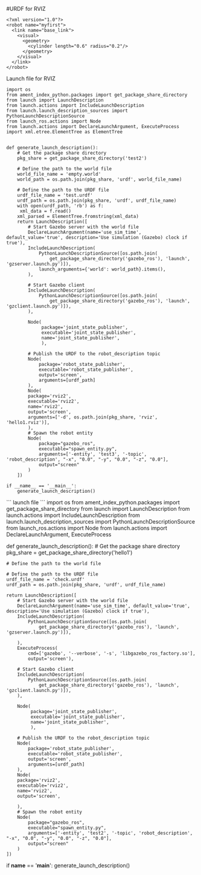 #URDF for RVIZ
```
<?xml version="1.0"?>
<robot name="myfirst">
  <link name="base_link">
    <visual>
      <geometry>
        <cylinder length="0.6" radius="0.2"/>
      </geometry>
    </visual>
  </link>
</robot>
```
Launch file for RVIZ
```
import os
from ament_index_python.packages import get_package_share_directory
from launch import LaunchDescription
from launch.actions import IncludeLaunchDescription
from launch.launch_description_sources import PythonLaunchDescriptionSource
from launch_ros.actions import Node
from launch.actions import DeclareLaunchArgument, ExecuteProcess
import xml.etree.ElementTree as ElementTree


def generate_launch_description():
    # Get the package share directory
    pkg_share = get_package_share_directory('test2')

    # Define the path to the world file
    world_file_name = 'empty.world'
    world_path = os.path.join(pkg_share, 'urdf', world_file_name)

    # Define the path to the URDF file
    urdf_file_name = 'test.urdf'
    urdf_path = os.path.join(pkg_share, 'urdf', urdf_file_name)
    with open(urdf_path, 'rb') as f:
     xml_data = f.read()
    xml_parsed = ElementTree.fromstring(xml_data)
    return LaunchDescription([
        # Start Gazebo server with the world file
        DeclareLaunchArgument(name='use_sim_time', default_value='true', description='Use simulation (Gazebo) clock if true'),
        IncludeLaunchDescription(
            PythonLaunchDescriptionSource([os.path.join(
                get_package_share_directory('gazebo_ros'), 'launch', 'gzserver.launch.py')]),
            launch_arguments={'world': world_path}.items(),
        ),
        
        # Start Gazebo client
        IncludeLaunchDescription(
            PythonLaunchDescriptionSource([os.path.join(
                get_package_share_directory('gazebo_ros'), 'launch', 'gzclient.launch.py')]),
        ),

        Node(
             package='joint_state_publisher',
             executable='joint_state_publisher',
             name='joint_state_publisher',
             ),
 
        # Publish the URDF to the robot_description topic
        Node(
            package='robot_state_publisher',
            executable='robot_state_publisher',
            output='screen',
            arguments=[urdf_path]
        ),
        Node(
        package='rviz2',
        executable='rviz2',
        name='rviz2',
        output='screen',
        arguments=['-d', os.path.join(pkg_share, 'rviz', 'hello1.rviz')],
        ),
        # Spawn the robot entity
        Node(
            package="gazebo_ros",
            executable="spawn_entity.py",
            arguments=['-entity', 'test3', '-topic', 'robot_description', "-x", "0.0", "-y", "0.0", "-z", "0.0"],
            output="screen"
        )
    ])

if __name__ == '__main__':
    generate_launch_description()

```
<?xml version="1.0"?>
<robot name="multipleshapes">
  <!-- Base Link -->
  <link name="base_link">
    <visual>
      <geometry>
        <cylinder length="0.6" radius="0.2"/>
      </geometry>
      <material name="red">
        <color rgba="0.8 0.2 0.2 1.0"/>
      </material>
    </visual>
    <collision>
      <geometry>
        <cylinder length="0.6" radius="0.2"/>
      </geometry>
    </collision>
    <inertial>
      <mass value="1.0"/>
      <origin xyz="0 0 0" rpy="0 0 0"/>
      <inertia ixx="0.01" ixy="0.0" ixz="0.0" iyy="0.01" iyz="0.0" izz="0.01"/>
    </inertial>
  </link>

  <!-- Right Leg -->
  <link name="right_leg">
    <visual>
      <geometry>
        <box size="0.6 0.1 0.2"/>
      </geometry>
      <material name="green">
        <color rgba="0.2 0.8 0.2 1.0"/>
      </material>
    </visual>
    <collision>
      <geometry>
        <box size="0.6 0.1 0.2"/>
      </geometry>
    </collision>
    <inertial>
      <mass value="0.5"/>
      <origin xyz="0 0 0" rpy="0 0 0"/>
      <inertia ixx="0.005" ixy="0.0" ixz="0.0" iyy="0.005" iyz="0.0" izz="0.005"/>
    </inertial>
  </link>

  <!-- Joint between base_link and right_leg -->
  <joint name="base_to_right_leg" type="fixed">
    <parent link="base_link"/>
    <child link="right_leg"/>
    <origin xyz="0 0 0.3" rpy="0 0 0"/>
  </joint>
</robot>
```
launch file
```
import os
from ament_index_python.packages import get_package_share_directory
from launch import LaunchDescription
from launch.actions import IncludeLaunchDescription
from launch.launch_description_sources import PythonLaunchDescriptionSource
from launch_ros.actions import Node
from launch.actions import DeclareLaunchArgument, ExecuteProcess


def generate_launch_description():
    # Get the package share directory
    pkg_share = get_package_share_directory('hello1')

    # Define the path to the world file
   
    # Define the path to the URDF file
    urdf_file_name = 'check.urdf'
    urdf_path = os.path.join(pkg_share, 'urdf', urdf_file_name)

    return LaunchDescription([
        # Start Gazebo server with the world file
        DeclareLaunchArgument(name='use_sim_time', default_value='true', description='Use simulation (Gazebo) clock if true'),
        IncludeLaunchDescription(
            PythonLaunchDescriptionSource([os.path.join(
                get_package_share_directory('gazebo_ros'), 'launch', 'gzserver.launch.py')]),
            
        ),
        ExecuteProcess(
            cmd=['gazebo', '--verbose', '-s', 'libgazebo_ros_factory.so'],
            output='screen'),

        # Start Gazebo client
        IncludeLaunchDescription(
            PythonLaunchDescriptionSource([os.path.join(
                get_package_share_directory('gazebo_ros'), 'launch', 'gzclient.launch.py')]),
        ),

        Node(
             package='joint_state_publisher',
             executable='joint_state_publisher',
             name='joint_state_publisher',
             ),
 
        # Publish the URDF to the robot_description topic
        Node(
            package='robot_state_publisher',
            executable='robot_state_publisher',
            output='screen',
            arguments=[urdf_path]
        ),
        Node(
        package='rviz2',
        executable='rviz2',
        name='rviz2',
        output='screen',
       
        ),
        # Spawn the robot entity
        Node(
            package="gazebo_ros",
            executable="spawn_entity.py",
            arguments=['-entity', 'test2', '-topic', 'robot_description', "-x", "0.0", "-y", "0.0", "-z", "0.0"],
            output="screen"
        )
    ])

if __name__ == '__main__':
    generate_launch_description()
```
